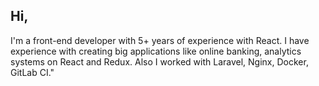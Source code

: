 ## Hi,

I'm a front-end developer with 5+ years of experience with React. I have experience with creating big applications like online banking, analytics systems on React and Redux. Also I worked with Laravel, Nginx, Docker, GitLab CI."
